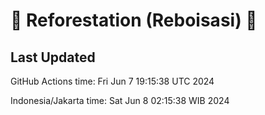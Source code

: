 
# 🌳 Reforestation (Reboisasi) 🌲

## Last Updated

GitHub Actions time: Fri Jun  7 19:15:38 UTC 2024

Indonesia/Jakarta time: Sat Jun  8 02:15:38 WIB 2024
